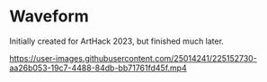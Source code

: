 # Waveform
Initially created for ArtHack 2023, but finished much later.

https://user-images.githubusercontent.com/25014241/225152730-aa26b053-19c7-4488-84db-bb71761fd45f.mp4